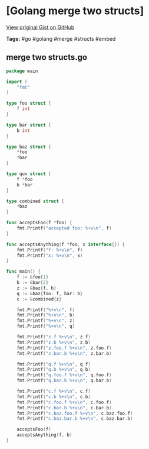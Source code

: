 # [Golang merge two structs] 

[View original Gist on GitHub](https://gist.github.com/Integralist/b4d7c15ef7501d863d146530ff1ff22f)

**Tags:** #go #golang #merge #structs #embed

## merge two structs.go

```go
package main

import (
	"fmt"
)

type foo struct {
	f int
}

type bar struct {
	b int
}

type baz struct {
	*foo
	*bar
}

type qux struct {
	f *foo
	b *bar
}

type combined struct {
	*baz
}

func acceptsFoo(f *foo) {
	fmt.Printf("accepted foo: %+v\n", f)
}

func acceptsAnything(f *foo, x interface{}) {
	fmt.Printf("f: %+v\n", f)
	fmt.Printf("x: %+v\n", x)
}

func main() {
	f := &foo{1}
	b := &bar{2}
	z := &baz{f, b}
	q := &baz{foo: f, bar: b}
	c := &combined{z}

	fmt.Printf("%+v\n", f)
	fmt.Printf("%+v\n", b)
	fmt.Printf("%+v\n", z)
	fmt.Printf("%+v\n", q)

	fmt.Printf("z.f %+v\n", z.f)
	fmt.Printf("z.b %+v\n", z.b)
	fmt.Printf("z.foo.f %+v\n", z.foo.f)
	fmt.Printf("z.bar.b %+v\n", z.bar.b)

	fmt.Printf("q.f %+v\n", q.f)
	fmt.Printf("q.b %+v\n", q.b)
	fmt.Printf("q.foo.f %+v\n", q.foo.f)
	fmt.Printf("q.bar.b %+v\n", q.bar.b)

	fmt.Printf("c.f %+v\n", c.f)
	fmt.Printf("c.b %+v\n", c.b)
	fmt.Printf("c.foo.f %+v\n", c.foo.f)
	fmt.Printf("c.bar.b %+v\n", c.bar.b)
	fmt.Printf("c.baz.foo.f %+v\n", c.baz.foo.f)
	fmt.Printf("c.baz.bar.b %+v\n", c.baz.bar.b)

	acceptsFoo(f)
	acceptsAnything(f, b)
}
```


